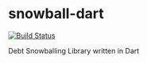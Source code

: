 snowball-dart
=============

[![Build Status](https://drone.io/github.com/emberfeather/snowball-dart/status.png)](https://drone.io/github.com/emberfeather/snowball-dart/latest)

Debt Snowballing Library written in Dart
